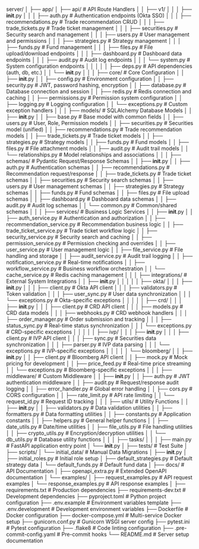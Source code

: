 server/
│
├── app/
│   ├── api/                                  # API Route Handlers
│   │   ├── v1/
│   │   │   ├── __init__.py
│   │   │   ├── auth.py                       # Authentication endpoints (Okta SSO)
│   │   │   ├── recommendations.py            # Trade recommendation CRUD
│   │   │   ├── trade_tickets.py              # Trade ticket management
│   │   │   ├── securities.py                 # Security search and management
│   │   │   ├── users.py                      # User management and permissions
│   │   │   ├── strategies.py                 # Strategy management
│   │   │   ├── funds.py                      # Fund management
│   │   │   ├── files.py                      # File upload/download endpoints
│   │   │   ├── dashboard.py                  # Dashboard data endpoints
│   │   │   ├── audit.py                      # Audit log endpoints
│   │   │   └── system.py                     # System configuration endpoints
│   │   │
│   │   ├── deps.py                           # API dependencies (auth, db, etc.)
│   │   └── __init__.py
│   │
│   ├── core/                                 # Core Configuration
│   │   ├── __init__.py
│   │   ├── config.py                         # Environment configuration
│   │   ├── security.py                       # JWT, password hashing, encryption
│   │   ├── database.py                       # Database connection and session
│   │   ├── redis.py                          # Redis connection and caching
│   │   ├── permissions.py                    # Permission system configuration
│   │   ├── logging.py                        # Logging configuration
│   │   └── exceptions.py                     # Custom exception handlers
│   │
│   ├── models/                               # SQLAlchemy Database Models
│   │   ├── __init__.py
│   │   ├── base.py                           # Base model with common fields
│   │   ├── users.py                          # User, Role, Permission models
│   │   ├── securities.py                     # Securities model (unified)
│   │   ├── recommendations.py                # Trade recommendation models
│   │   ├── trade_tickets.py                  # Trade ticket models
│   │   ├── strategies.py                     # Strategy models
│   │   ├── funds.py                          # Fund models
│   │   ├── files.py                          # File attachment models
│   │   ├── audit.py                          # Audit trail models
│   │   └── relationships.py                  # Model relationships and associations
│   │
│   ├── schemas/                              # Pydantic Request/Response Schemas
│   │   ├── __init__.py
│   │   ├── auth.py                           # Authentication schemas
│   │   ├── recommendations.py                # Recommendation request/response
│   │   ├── trade_tickets.py                  # Trade ticket schemas
│   │   ├── securities.py                     # Security search schemas
│   │   ├── users.py                          # User management schemas
│   │   ├── strategies.py                     # Strategy schemas
│   │   ├── funds.py                          # Fund schemas
│   │   ├── files.py                          # File upload schemas
│   │   ├── dashboard.py                      # Dashboard data schemas
│   │   ├── audit.py                          # Audit log schemas
│   │   └── common.py                         # Common/shared schemas
│   │
│   ├── services/                             # Business Logic Services
│   │   ├── __init__.py
│   │   ├── auth_service.py                   # Authentication and authorization
│   │   ├── recommendation_service.py         # Recommendation business logic
│   │   ├── trade_ticket_service.py           # Trade ticket workflow logic
│   │   ├── security_service.py               # Security search and caching
│   │   ├── permission_service.py             # Permission checking and overrides
│   │   ├── user_service.py                   # User management logic
│   │   ├── file_service.py                   # File handling and storage
│   │   ├── audit_service.py                  # Audit trail logging
│   │   ├── notification_service.py           # Real-time notifications
│   │   ├── workflow_service.py               # Business workflow orchestration
│   │   └── cache_service.py                  # Redis caching management
│   │
│   ├── integrations/                         # External System Integrations
│   │   ├── __init__.py
│   │   │
│   │   ├── okta/
│   │   │   ├── __init__.py
│   │   │   ├── client.py                     # Okta API client
│   │   │   ├── validators.py                 # Token validation
│   │   │   ├── user_sync.py                  # User data synchronization
│   │   │   └── exceptions.py                 # Okta-specific exceptions
│   │   │
│   │   ├── crd/
│   │   │   ├── __init__.py
│   │   │   ├── client.py                     # CRD API client
│   │   │   ├── models.py                     # CRD data models
│   │   │   ├── webhooks.py                   # CRD webhook handlers
│   │   │   ├── order_manager.py              # Order submission and tracking
│   │   │   ├── status_sync.py                # Real-time status synchronization
│   │   │   └── exceptions.py                 # CRD-specific exceptions
│   │   │
│   │   ├── ivp/
│   │   │   ├── __init__.py
│   │   │   ├── client.py                     # IVP API client
│   │   │   ├── sync.py                       # Securities data synchronization
│   │   │   ├── parser.py                     # IVP data parsing
│   │   │   └── exceptions.py                 # IVP-specific exceptions
│   │   │
│   │   └── bloomberg/
│   │       ├── __init__.py
│   │       ├── client.py                     # Bloomberg API client
│   │       ├── mock.py                       # Mock pricing for development
│   │       ├── price_feed.py                 # Real-time price streaming
│   │       └── exceptions.py                 # Bloomberg-specific exceptions
│   │
│   ├── middleware/                           # Custom Middleware
│   │   ├── __init__.py
│   │   ├── auth.py                           # JWT authentication middleware
│   │   ├── audit.py                          # Request/response audit logging
│   │   ├── error_handler.py                  # Global error handling
│   │   ├── cors.py                           # CORS configuration
│   │   ├── rate_limit.py                     # API rate limiting
│   │   └── request_id.py                     # Request ID tracking
│   │
│   ├── utils/                                # Utility Functions
│   │   ├── __init__.py
│   │   ├── validators.py                     # Data validation utilities
│   │   ├── formatters.py                     # Data formatting utilities
│   │   ├── constants.py                      # Application constants
│   │   ├── helpers.py                        # General helper functions
│   │   ├── date_utils.py                     # Date/time utilities
│   │   ├── file_utils.py                     # File handling utilities
│   │   ├── crypto_utils.py                   # Encryption/decryption utilities
│   │   └── db_utils.py                       # Database utility functions
│   │
│   ├── tasks/ 
│   │
│   ├── main.py                               # FastAPI application entry point
│   └── __init__.py
│
├── tests/                                    # Test Suite
│
├── scripts/
│   └── initial_data/                               # Manual Data Migrations
│       ├── __init__.py
│       ├── initial_roles.py                      # Initial role setup
│       ├── default_strategies.py                 # Default strategy data
│       └── default_funds.py                      # Default fund data
│
├── docs/                                     # API Documentation
│   ├── openapi_extra.py                      # Extended OpenAPI documentation
│   └── examples/
│       ├── request_examples.py               # API request examples
│       └── response_examples.py              # API response examples
│
├── requirements.txt                          # Production dependencies
├── requirements-dev.txt                      # Development dependencies
├── pyproject.toml                            # Python project configuration
├── .env.example                              # Environment variables template
├── .env.development                          # Development environment variables
├── Dockerfile                                # Docker configuration
├── docker-compose.yml                        # Multi-service Docker setup
├── gunicorn.conf.py                          # Gunicorn WSGI server config
├── pytest.ini                                # Pytest configuration
├── .flake8                                   # Code linting configuration
├── .pre-commit-config.yaml                   # Pre-commit hooks
└── README.md                                 # Server setup documentation

